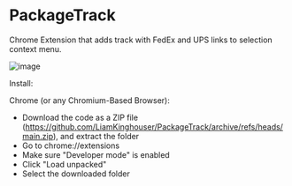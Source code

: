 # PackageTrack

Chrome Extension that adds track with FedEx and UPS links to selection context menu.

![image](https://github.com/LiamKinghouser/PackageTrack/assets/83019452/7d919e56-52ab-455e-845e-993ac466f6ff)

Install:

Chrome (or any Chromium-Based Browser):

- Download the code as a ZIP file (https://github.com/LiamKinghouser/PackageTrack/archive/refs/heads/main.zip), and extract the folder
- Go to chrome://extensions
- Make sure "Developer mode" is enabled
- Click "Load unpacked"
- Select the downloaded folder
